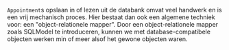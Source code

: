 `Appointment`s opslaan in of lezen uit de databank omvat veel handwerk en is een vrij mechanisch proces.
Hier bestaat dan ook een algemene techniek voor: een "object-relationele mapper".
Door een object-relationele mapper zoals SQLModel te introduceren, kunnen we met database-compatibele objecten werken min of meer alsof het gewone objecten waren.
